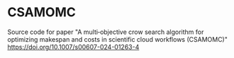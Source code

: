 # CSAMOMC
Source code for paper "A multi‑objective crow search algorithm for optimizing makespan and costs in scientific cloud workflows (CSAMOMC)"  https://doi.org/10.1007/s00607-024-01263-4
